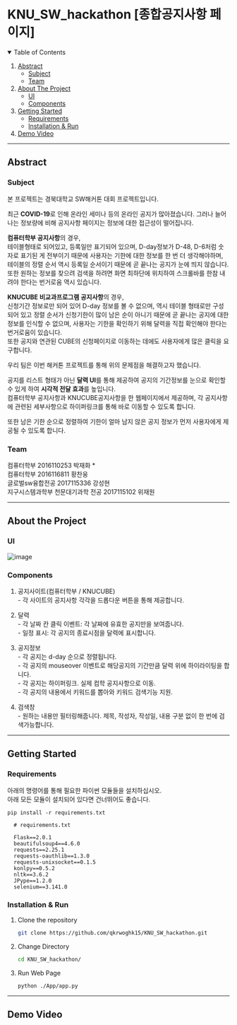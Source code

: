 # KNU_SW_hackathon [종합공지사항 페이지]

<!-- TABLE OF CONTENTS -->
<details open="open">
  <summary>Table of Contents</summary>
  <ol>
    <li>
      <a href="#abstract">Abstract</a>
      <ul>
        <li><a href="#subject">Subject</a></li>
        <li><a href="#team">Team</a></li>
      </ul>
    </li>
    <li>
      <a href="#about-the-project">About The Project</a>
      <ul>
        <li><a href="#ui">UI</a></li>
        <li><a href="#components">Components</a></li>
      </ul>
    </li>
    <li>
      <a href="#getting-started">Getting Started</a>
      <ul>
        <li><a href="#requirements">Requirements</a></li>
        <li><a href="#installation--run">Installation & Run</a></li>
      </ul>
    </li>
    <li>
      <a href="#demo-video">Demo Video</a>
    </li>
  </ol>
</details>

---------------------------------------------------------------

## Abstract

### Subject

본 프로젝트는 경북대학교 SW해커톤 대회 프로젝트입니다.

최근 **COVID-19**로 인해 온라인 세미나 등의 온라인 공지가 많아졌습니다. 그러나 늘어나는 정보량에 비해 공지사항 페이지는 정보에 대한 접근성이 떨어집니다.  

**컴퓨터학부 공지사항**의 경우,  
테이블형태로 되어있고, 등록일만 표기되어 있으며, D-day정보가 D-48, D-6처럼 숫자로 표기된 게 전부이기 때문에 사용자는 기한에 대한 정보를 한 번 더 생각해야하며,  
테이블의 정렬 순서 역시 등록일 순서이기 때문에 곧 끝나는 공지가 눈에 띄지 않습니다.  
또한 원하는 정보를 찾으려 검색을 하려면 화면 최하단에 위치하여 스크롤바를 한참 내려야 한다는 번거로움 역시 있습니다.

**KNUCUBE 비교과프로그램 공지사항**의 경우,  
신청기간 정보로만 되어 있어 D-day 정보를 볼 수 없으며, 역시 테이블 형태로만 구성되어 있고 정렬 순서가 신청기한이 많이 남은 순이 아니기 때문에 곧 끝나는 공지에 대한 정보를 인식할 수 없으며, 사용자는 기한을 확인하기 위해 달력을 직접 확인해야 한다는 번거로움이 있습니다.  
또한 공지와 연관된 CUBE의 신청페이지로 이동하는 데에도 사용자에게 많은 클릭을 요구합니다.  

우리 팀은 이번 해커톤 프로젝트를 통해 위의 문제점을 해결하고자 했습니다.

공지를 리스트 형태가 아닌 **달력 UI**를 통해 제공하여 공지의 기간정보를 눈으로 확인할 수 있게 하여 **시각적 전달 효과**를 높입니다.  
컴퓨터학부 공지사항과 KNUCUBE공지사항을 한 웹페이지에서 제공하며, 각 공지사항에 관련된 세부사항으로 하이퍼링크를 통해 바로 이동할 수 있도록 합니다.

또한 남은 기한 순으로 정렬하여 기한이 얼마 남지 않은 공지 정보가 먼저 사용자에게 제공될 수 있도록 합니다.

### Team 

컴퓨터학부 2016110253 박재화 *  
컴퓨터학부 2016116811 황찬웅  
글로벌sw융합전공 2017115336 강성현  
지구시스템과학부 천문대기과학 전공 2017115102 위재원

---------------------------------------------------------------

## About the Project

### UI
![image](https://user-images.githubusercontent.com/20639714/126653070-348cd42d-7db7-4202-bf9a-2506f905fac1.png)

### Components
  1. 공지사이트(컴퓨터학부 / KNUCUBE)  
    - 각 사이트의 공지사항 각각을 드롭다운 버튼을 통해 제공합니다.  

  2. 달력  
    - 각 날짜 칸 클릭 이벤트: 각 날짜에 유효한 공지만을 보여줍니다.  
    - 일정 표시: 각 공지의 종료시점을 달력에 표시합니다.  

  3. 공지정보  
    - 각 공지는 d-day 순으로 정렬됩니다.    
    - 각 공지의 mouseover 이벤트로 해당공지의 기간만큼 달력 위에 하이라이팅을 합니다.    
    - 각 공지는 하이퍼링크. 실제 컴학 공지사항으로 이동.  
    - 각 공지의 내용에서 키워드를 뽑아와 키워드 검색기능 지원.  

  4. 검색창  
    - 원하는 내용만 필터링해줍니다. 제목, 작성자, 작성일, 내용 구분 없이 한 번에 검색가능합니다.  

---------------------------------------------------------------

## Getting Started

### Requirements

아래의 명령어를 통해 필요한 파이썬 모듈들을 설치하십시오.  
아래 모든 모듈이 설치되어 있다면 건너뛰어도 좋습니다.  
  ```
  pip install -r requirements.txt
  ```
  ```
    # requirements.txt
    
    Flask==2.0.1
    beautifulsoup4==4.6.0
    requests==2.25.1
    requests-oauthlib==1.3.0
    requests-unixsocket==0.1.5
    konlpy==0.5.2
    nltk==3.6.2
    JPype==1.2.0
    selenium==3.141.0
  ```

### Installation & Run

1. Clone the repository
   ```sh
   git clone https://github.com/qkrwoghk15/KNU_SW_hackathon.git
   ```
2. Change Directory
    ```sh
    cd KNU_SW_hackathon/
    ```

3. Run Web Page

    ```sh
    python ./App/app.py
    ```
   
---------------------------------------------------------------
 
## Demo Video
 

